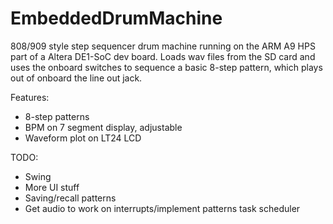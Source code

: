 # EmbeddedDrumMachine
808/909 style step sequencer drum machine running on the ARM A9 HPS part of a Altera DE1-SoC dev board. Loads wav files from the SD card and uses the 
onboard switches to sequence a basic 8-step pattern, which plays out of onboard the line out jack.

Features:

- 8-step patterns
- BPM on 7 segment display, adjustable
- Waveform plot on LT24 LCD

TODO:

- Swing
- More UI stuff
- Saving/recall patterns
- Get audio to work on interrupts/implement patterns task scheduler 
